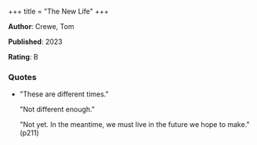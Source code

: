 +++
title = "The New Life"
+++



**Author**: Crewe, Tom

**Published**: 2023

**Rating**: B



### Quotes



* "These are different times."

  "Not different enough."

  "Not yet. In the meantime, we must live in the future we hope to make." (p211)
